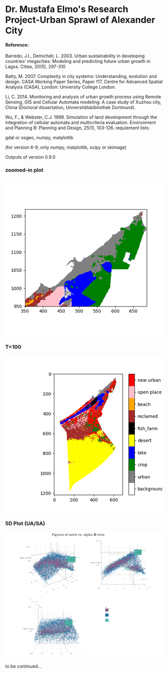 # Dr. Mustafa Elmo's Research Project-Urban Sprawl of Alexander City

#### Reference:

Barredo, J.I., Demicheli, L. 2003. Urban sustainability in developing countries’ megacities: Modeling and predicting future urban growth in Lagos. Cities, 20(5), 297-310

Batty, M. 2007. Complexity in city systems: Understanding, evolution and design. CASA Working Paper Series, Paper 117, Centre for Advanced Spatial Analysis (CASA), London: Universtiy College London.

Li, C. 2014. Monitoring and analysis of urban growth process using Remote Sensing, GIS and Cellular Automata modeling: A case study of Xuzhou city, China (Doctoral dissertation, Universitätsbibliothek Dortmund). 

Wu, F., & Webster, C.J. 1998. Simulation of land development through the integration of cellular automata and multicriteria evaluation. Environment and Planning B: Planning and Design, 25(1), 103-126. 
requiement lists:

gdal or osgeo, numpy, matplotlib

(for version 6-9, only numpy, matplotlib, scipy or skimage)


<!--
Outputs of version 0.1.0 and 0.2.0
<img src=https://github.com/muyang/urbanGrowth/blob/master/Figure_1-1.png />
-->

Outputs of version 0.9.0

### zoomed-in plot 
<img src=https://github.com/muyang/urbanGrowth/blob/master/Figure_1-1.png />

### T=100 
<img src=https://github.com/muyang/urbanGrowth/blob/master/res_T100.png />

### 5D Plot (UA/SA)
<img src=https://github.com/muyang/urbanGrowth/blob/master/Plot5d/5d%20plot.png />

to be continued...
